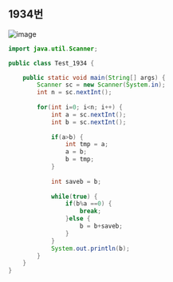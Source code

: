## 1934번

![image](https://user-images.githubusercontent.com/70584146/151364180-155677e7-db4f-44e1-a2f3-39892007e478.png)

```java
import java.util.Scanner;

public class Test_1934 {

	public static void main(String[] args) {
		Scanner sc = new Scanner(System.in);
		int n = sc.nextInt();
		
		for(int i=0; i<n; i++) {
			int a = sc.nextInt();
			int b = sc.nextInt();
			
			if(a>b) {
				int tmp = a;
				a = b;
				b = tmp;
			}
			
			int saveb = b;
			
			while(true) {
				if(b%a ==0) {
					break;
				}else {
					b = b+saveb;
				}
			}
			System.out.println(b);
		}
	}
}
```
